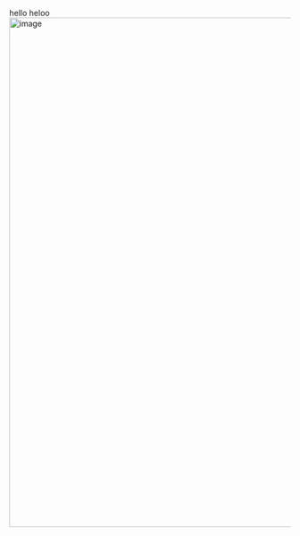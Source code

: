 hello heloo
<img width="911" alt="image" src="https://user-images.githubusercontent.com/89650460/236621305-15d1c56c-92f5-4f18-8c3e-bf9a3fcabf30.png">
